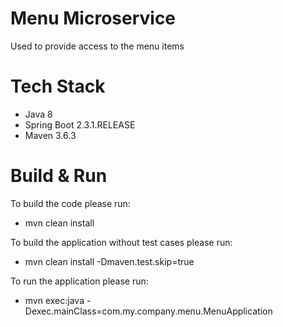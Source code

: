 # Menu Microservice
Used to provide access to the menu items

# Tech Stack
- Java 8
- Spring Boot 2.3.1.RELEASE
- Maven 3.6.3

# Build & Run 

To build the code please run:

- mvn clean install

To build the application without test cases please run:

- mvn clean install -Dmaven.test.skip=true

To run the application please run:

- mvn exec:java -Dexec.mainClass=com.my.company.menu.MenuApplication